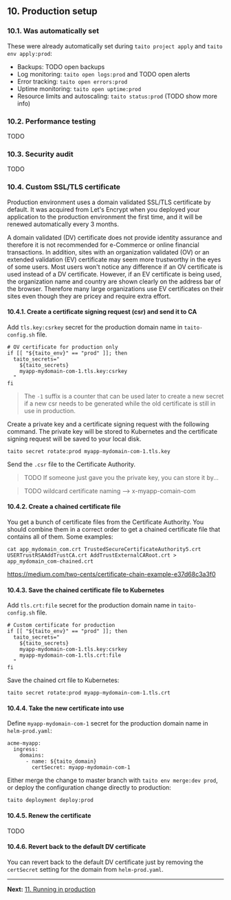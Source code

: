 ## 10. Production setup

### 10.1. Was automatically set

These were already automatically set during `taito project apply` and `taito env apply:prod`:

- Backups: TODO open backups
- Log monitoring: `taito open logs:prod` and TODO open alerts
- Error tracking: `taito open errors:prod`
- Uptime monitoring: `taito open uptime:prod`
- Resource limits and autoscaling: `taito status:prod` (TODO show more info)

### 10.2. Performance testing

TODO

### 10.3. Security audit

TODO

### 10.4. Custom SSL/TLS certificate

Production environment uses a domain validated SSL/TLS certificate by default. It was acquired from Let's Encrypt when you deployed your application to the production environment the first time, and it will be renewed automatically every 3 months.

A domain validated (DV) certificate does not provide identity assurance and therefore it is not recommended for e-Commerce or online financial transactions. In addition, sites with an organization validated (OV) or an extended validation (EV) certificate may seem more trustworthy in the eyes of some users. Most users won't notice any difference if an OV certificate is used instead of a DV certificate. However, if an EV certificate is being used, the organization name and country are shown clearly on the address bar of the browser. Therefore many large organizations use EV certificates on their sites even though they are pricey and require extra effort.

#### 10.4.1. Create a certificate signing request (csr) and send it to CA

Add `tls.key:csrkey` secret for the production domain name in `taito-config.sh` file.

```shell
# OV certificate for production only
if [[ "${taito_env}" == "prod" ]]; then
  taito_secrets="
    ${taito_secrets}
    myapp-mydomain-com-1.tls.key:csrkey
  "
fi
```

> The `-1` suffix is a counter that can be used later to create a new secret if a new csr needs to be generated while the old certificate is still in use in production.

Create a private key and a certificate signing request with the following command. The private key will be stored to Kubernetes and the certificate signing request will be saved to your local disk.

```shell
taito secret rotate:prod myapp-mydomain-com-1.tls.key
```

Send the `.csr` file to the Certificate Authority.

> TODO If someone just gave you the private key, you can store it by...

> TODO wildcard certificate naming --> x-myapp-comain-com

#### 10.4.2. Create a chained certificate file

You get a bunch of certificate files from the Certificate Authority. You should combine them in a correct order to get a chained certificate file that contains all of them. Some examples:

```shell
cat app_mydomain_com.crt TrustedSecureCertificateAuthority5.crt USERTrustRSAAddTrustCA.crt AddTrustExternalCARoot.crt > app_mydomain_com-chained.crt
```

https://medium.com/two-cents/certificate-chain-example-e37d68c3a3f0

#### 10.4.3. Save the chained certificate file to Kubernetes

Add `tls.crt:file` secret for the production domain name in `taito-config.sh` file.

```shell
# Custom certificate for production
if [[ "${taito_env}" == "prod" ]]; then
  taito_secrets="
    ${taito_secrets}
    myapp-mydomain-com-1.tls.key:csrkey
    myapp-mydomain-com-1.tls.crt:file
  "
fi
```

Save the chained crt file to Kubernetes:

```shell
taito secret rotate:prod myapp-mydomain-com-1.tls.crt
```

#### 10.4.4. Take the new certificate into use

Define `myapp-mydomain-com-1` secret for the production domain name in `helm-prod.yaml`:

```shell
acme-myapp:
  ingress:
    domains:
      - name: ${taito_domain}
        certSecret: myapp-mydomain-com-1
```

Either merge the change to master branch with `taito env merge:dev prod`, or deploy the configuration change directly to production:

```shell
taito deployment deploy:prod
```

#### 10.4.5. Renew the certificate

TODO

#### 10.4.6. Revert back to the default DV certificate

You can revert back to the default DV certificate just by removing the `certSecret` setting for the domain from `helm-prod.yaml`.

---

**Next:** [11. Running in production](11-running-in-production.md)
